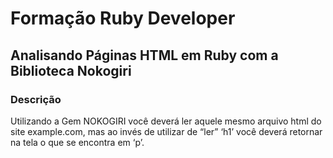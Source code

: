 # Formação Ruby Developer

## Analisando Páginas HTML em Ruby com a Biblioteca Nokogiri

### Descrição

Utilizando a Gem NOKOGIRI você deverá ler aquele mesmo arquivo html do site example.com, mas ao invés de utilizar de “ler” ‘h1’ você deverá retornar na tela o que se encontra em ‘p’.